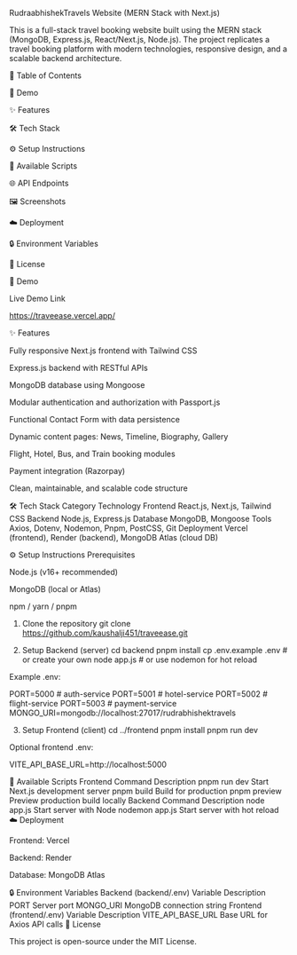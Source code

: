 RudraabhishekTravels Website (MERN Stack with Next.js)

This is a full-stack travel booking website built using the MERN stack (MongoDB, Express.js, React/Next.js, Node.js).
The project replicates a travel booking platform with modern technologies, responsive design, and a scalable backend architecture.

📌 Table of Contents

🚀 Demo

✨ Features

🛠️ Tech Stack


⚙️ Setup Instructions

📜 Available Scripts

🌐 API Endpoints

🖼️ Screenshots

☁️ Deployment

🔒 Environment Variables

📜 License

🚀 Demo

Live Demo Link

https://traveease.vercel.app/

✨ Features

Fully responsive Next.js frontend with Tailwind CSS

Express.js backend with RESTful APIs

MongoDB database using Mongoose

Modular authentication and authorization with Passport.js

Functional Contact Form with data persistence

Dynamic content pages: News, Timeline, Biography, Gallery

Flight, Hotel, Bus, and Train booking modules

Payment integration (Razorpay)

Clean, maintainable, and scalable code structure

🛠️ Tech Stack
Category	Technology
Frontend	React.js, Next.js, Tailwind CSS
Backend	Node.js, Express.js
Database	MongoDB, Mongoose
Tools	Axios, Dotenv, Nodemon, Pnpm, PostCSS, Git
Deployment	Vercel (frontend), Render (backend), MongoDB Atlas (cloud DB)


⚙️ Setup Instructions
Prerequisites

Node.js (v16+ recommended)

MongoDB (local or Atlas)

npm / yarn / pnpm

1. Clone the repository
git clone https://github.com/kaushalji451/traveease.git

1. Setup Backend (server)
cd backend
pnpm install
cp .env.example .env  # or create your own
node app.js            # or use nodemon for hot reload


Example .env:

PORT=5000         # auth-service
PORT=5001         # hotel-service
PORT=5002         # flight-service
PORT=5003         # payment-service
MONGO_URI=mongodb://localhost:27017/rudrabhishektravels

3. Setup Frontend (client)
cd ../frontend
pnpm install
pnpm run dev


Optional frontend .env:

VITE_API_BASE_URL=http://localhost:5000

📜 Available Scripts
Frontend
Command	Description
pnpm run dev	Start Next.js development server
pnpm build	Build for production
pnpm preview	Preview production build locally
Backend
Command	Description
node app.js	Start server with Node
nodemon app.js	Start server with hot reload
☁️ Deployment

Frontend: Vercel

Backend: Render

Database: MongoDB Atlas

🔒 Environment Variables
Backend (backend/.env)
Variable	Description
PORT	Server port
MONGO_URI	MongoDB connection string
Frontend (frontend/.env)
Variable	Description
VITE_API_BASE_URL	Base URL for Axios API calls
📜 License

This project is open-source under the MIT License.